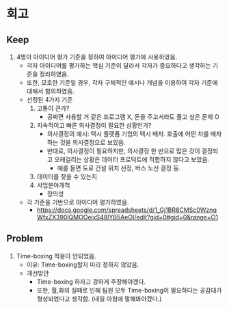 # 회고
## Keep
1. 4명이 아이디어 평가 기준을 정하여 아이디어 평가에 사용하였음.
    - 각자 아이디어를 평가하는 핵심 기준이 달라서 각자가 중요하다고 생각하는 기준을 정리하였음.
    - 또한, 모호한 기준일 경우, 각자 구체적인 예시나 개념을 이용하여 각자 기준에 대해서 합의하였음.
    - 선정된 4가지 기준
        1. 고통이 큰가?
            - 공짜면 사용할 거 같은 프로그램 X, 돈을 주고서라도 풀고 싶은 문제 O
        2. 지속적이고 빠른 의사결정이 필요한 상황인가?
            - 의사결정의 예시: 택시 플랫폼 기업의 택시 배차. 호출에 어떤 차를 배차하는 것을 의사결정으로 보았음.
            - 반대로, 의사결정이 필요하지만, 의사결정 한 번으로 많은 것이 결정되고 오래걸리는 상황은 데이터 프로덕트에 적합하지 않다고 보았음.
                - 예를 들면 도로 건설 위치 선정, 버스 노선 결정 등.
        3. 데이터를 찾을 수 있는지 
        4. 사업분야개척
            - 창의성
    - 각 기준을 기반으로 아이디어 평가하였음.
        - https://docs.google.com/spreadsheets/d/1_Gj1BR8CMSc0WznqWfxZX390lQMOOeixS48lYB5AeOI/edit?gid=0#gid=0&range=O1


## Problem
1. Time-boxing 적용이 안되었음.
    - 이유: Time-boxing할지 미리 정하지 않았음.
    - 개선방안
        - Time-boxing 하자고 강하게 주장해야겠다.
        - 또한, 월,화의 실패로 인해 팀원 모두 Time-boxing이 필요하다는 공감대가 형성되었다고 생각함. (내일 아침에 말해봐야겠다.)